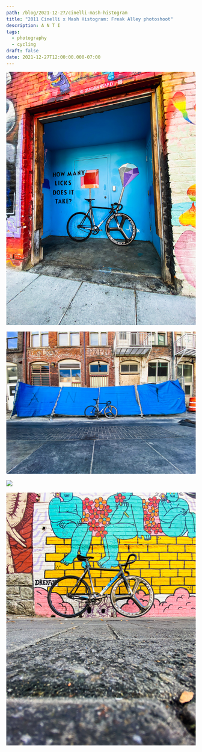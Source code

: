 ```yaml
---
path: /blog/2021-12-27/cinelli-mash-histogram
title: "2011 Cinelli x Mash Histogram: Freak Alley photoshoot"
description: A N T I
tags:
  - photography
  - cycling
draft: false
date: 2021-12-27T12:00:00.000-07:00
---
```

![](img_1072.jpg)

![](img_1088.jpg)

![](img_1066.jpg)

![](img_1078.jpg)